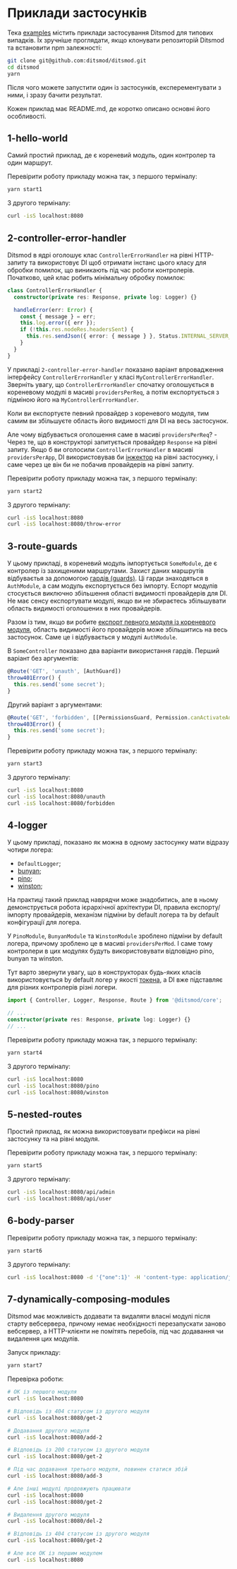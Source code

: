 # Приклади застосунків

Тека [examples][100] містить приклади застосування Ditsmod для типових випадків. Їх зручніше проглядати, якщо клонувати репозиторій Ditsmod та встановити npm залежності:

```bash
git clone git@github.com:ditsmod/ditsmod.git
cd ditsmod
yarn
```

Після чого можете запустити один із застосунків, експерементувати з ними, і зразу бачити результат.

Кожен приклад має README.md, де коротко описано основні його особливості.

## 1-hello-world

Самий простий приклад, де є кореневий модуль, один контролер та один маршрут.

Перевірити роботу прикладу можна так, з першого терміналу:

```bash
yarn start1
```

З другого терміналу:

```bash
curl -isS localhost:8080
```

## 2-controller-error-handler

Ditsmod в ядрі оголошує клас `ControllerErrorHandler` на рівні HTTP-запиту та використовує DI щоб отримати інстанс цього класу для обробки помилок, що виникають під час роботи контролерів. Початково, цей клас робить мінімальну обробку помилок:

```ts
class ControllerErrorHandler {
  constructor(private res: Response, private log: Logger) {}

  handleError(err: Error) {
    const { message } = err;
    this.log.error({ err });
    if (!this.res.nodeRes.headersSent) {
      this.res.sendJson({ error: { message } }, Status.INTERNAL_SERVER_ERROR);
    }
  }
}
```

У прикладі `2-controller-error-handler` показано варіант впровадження інтерфейсу `ControllerErrorHandler` у класі `MyControllerErrorHandler`. Зверніть увагу, що `ControllerErrorHandler` спочатку оголошується в кореневому модулі в масиві `providersPerReq`, а потім експортується з підміною його на `MyControllerErrorHandler`.

Коли ви експортуєте певний провайдер з кореневого модуля, тим самим ви збільшуєте область його видимості для DI на весь застосунок.

Але чому відбувається оголошення саме в масиві `providersPerReq`? - Через те, що в конструкторі запитується провайдер `Response` на рівні запиту. Якщо б ви оголосили `ControllerErrorHandler` в масиві `providersPerApp`, DI використовував би [інжектор][101] на рівні застосунку, і саме через це він би не побачив провайдерів на рівні запиту.

Перевірити роботу прикладу можна так, з першого терміналу:

```bash
yarn start2
```

З другого терміналу:

```bash
curl -isS localhost:8080
curl -isS localhost:8080/throw-error
```

## 3-route-guards

У цьому прикладі, в кореневий модуль імпортується `SomeModule`, де є контролер із захищеними маршрутами. Захист даних маршрутів відбуваєтья за допомогою [гардів (guards)][103]. Ці гарди знаходяться в `AuthModule`, а сам модуль експортується без імпорту. Еспорт модулів стосується виключно збільшення області видимості провайдерів для DI. Не має сенсу експортувати модулі, якщо ви не збираєтесь збільшувати область видимості оголошених в них провайдерів.

Разом із тим, якщо ви робите [експорт певного модуля із кореневого модуля][102], область видимості його провайдерів може збільшитись на весь застосунок. Саме це і відбувається у модулі `AuthModule`.

В `SomeController` показано два варіанти використання гардів. Перший варіант без аргументів:

```ts
@Route('GET', 'unauth', [AuthGuard])
throw401Error() {
  this.res.send('some secret');
}
```

Другий варіант з аргументами:

```ts
@Route('GET', 'forbidden', [[PermissionsGuard, Permission.canActivateAdministration]])
throw403Error() {
  this.res.send('some secret');
}
```

Перевірити роботу прикладу можна так, з першого терміналу:

```bash
yarn start3
```

З другого терміналу:

```bash
curl -isS localhost:8080
curl -isS localhost:8080/unauth
curl -isS localhost:8080/forbidden
```

## 4-logger

У цьому прикладі, показано як можна в одному застосунку мати відразу чотири логера:

- `DefaultLogger`;
- [bunyan][6];
- [pino][7];
- [winston][5];

На практиці такий приклад наврядчи може знадобитись, але в ньому демонструється робота ієрархічної архітектури DI, правила експорту/імпорту провайдерів, механізм підміни by default логера та by default конфігурації для логера.

У `PinoModule`, `BunyanModule` та `WinstonModule` зроблено підміни by default логера, причому зроблено це в масиві `providersPerMod`. І саме тому контролери в цих модулях будуть використовувати відповідно pino, bunyan та winston.

Тут варто звернути увагу, що в конструкторах будь-яких класів використовується by default логер у якості [токена][104], а DI вже підставляє для різних контролерів різні логери.

```ts
import { Controller, Logger, Response, Route } from '@ditsmod/core';

// ...
constructor(private res: Response, private log: Logger) {}
// ...
```

Перевірити роботу прикладу можна так, з першого терміналу:

```bash
yarn start4
```

З другого терміналу:

```bash
curl -isS localhost:8080
curl -isS localhost:8080/pino
curl -isS localhost:8080/winston
```

## 5-nested-routes

Простий приклад, як можна використовувати префікси на рівні застосунку та на рівні модуля.

Перевірити роботу прикладу можна так, з першого терміналу:

```bash
yarn start5
```

З другого терміналу:

```bash
curl -isS localhost:8080/api/admin
curl -isS localhost:8080/api/user
```

## 6-body-parser

Перевірити роботу прикладу можна так, з першого терміналу:

```bash
yarn start6
```

З другого терміналу:

```bash
curl -isS localhost:8080 -d '{"one":1}' -H 'content-type: application/json'
```

## 7-dynamically-composing-modules

Ditsmod має можливість додавати та видаляти власні модулі після старту вебсервера, причому немає необхідності перезапускати заново вебсервер, а HTTP-клієнти не помітять перебоїв, під час додавання чи видалення цих модулів.

Запуск прикладу:

```bash
yarn start7
```

Перевірка роботи:

```bash
# OK із першого модуля
curl -isS localhost:8080

# Відповідь із 404 статусом із другого модуля
curl -isS localhost:8080/get-2

# Додавання другого модуля
curl -isS localhost:8080/add-2

# Відповідь із 200 статусом із другого модуля
curl -isS localhost:8080/get-2

# Під час додавання третього модуля, повинен статися збій
curl -isS localhost:8080/add-3

# Але інші модулі продовжують працювати
curl -isS localhost:8080
curl -isS localhost:8080/get-2

# Видалення другого модуля
curl -isS localhost:8080/del-2

# Відповідь із 404 статусом із другого модуля
curl -isS localhost:8080/get-2

# Але все OK із першим модулем
curl -isS localhost:8080
```

[5]: https://github.com/winstonjs/winston
[6]: https://github.com/trentm/node-bunyan
[7]: https://github.com/pinojs/pino

[100]: https://github.com/ditsmod/core/tree/main/examples
[101]: ./README.md#інжектори-di
[102]: ./README.md#експорт-провайдерів-із-кореневого-модуля
[103]: ./README.md#guards
[104]: ./README.md#токени-di
